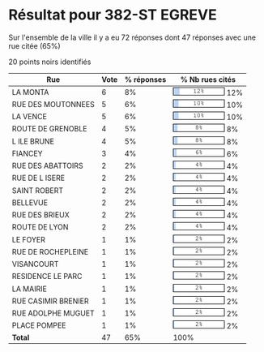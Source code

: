 # Résultat pour 382-ST EGREVE

Sur l'ensemble de la ville il y a eu 72 réponses dont 47 réponses avec une rue citée (65%)

20 points noirs identifiés

| Rue | Vote | % réponses | % Nb rues cités|
|-----|------|------------|----------------|
| LA MONTA | 6 | 8% | <img src="../../img/bar_12.gif" />&nbsp;12%|
| RUE DES MOUTONNEES | 5 | 6% | <img src="../../img/bar_10.gif" />&nbsp;10%|
| LA VENCE | 5 | 6% | <img src="../../img/bar_10.gif" />&nbsp;10%|
| ROUTE DE GRENOBLE | 4 | 5% | <img src="../../img/bar_8.gif" />&nbsp;8%|
| L ILE BRUNE | 4 | 5% | <img src="../../img/bar_8.gif" />&nbsp;8%|
| FIANCEY | 3 | 4% | <img src="../../img/bar_6.gif" />&nbsp;6%|
| RUE DES ABATTOIRS | 2 | 2% | <img src="../../img/bar_4.gif" />&nbsp;4%|
| RUE DE L ISERE | 2 | 2% | <img src="../../img/bar_4.gif" />&nbsp;4%|
| SAINT ROBERT | 2 | 2% | <img src="../../img/bar_4.gif" />&nbsp;4%|
| BELLEVUE | 2 | 2% | <img src="../../img/bar_4.gif" />&nbsp;4%|
| RUE DES BRIEUX | 2 | 2% | <img src="../../img/bar_4.gif" />&nbsp;4%|
| ROUTE DE LYON | 2 | 2% | <img src="../../img/bar_4.gif" />&nbsp;4%|
| LE FOYER | 1 | 1% | <img src="../../img/bar_2.gif" />&nbsp;2%|
| RUE DE ROCHEPLEINE | 1 | 1% | <img src="../../img/bar_2.gif" />&nbsp;2%|
| VISANCOURT | 1 | 1% | <img src="../../img/bar_2.gif" />&nbsp;2%|
| RESIDENCE LE PARC | 1 | 1% | <img src="../../img/bar_2.gif" />&nbsp;2%|
| LA MAIRIE | 1 | 1% | <img src="../../img/bar_2.gif" />&nbsp;2%|
| RUE CASIMIR BRENIER | 1 | 1% | <img src="../../img/bar_2.gif" />&nbsp;2%|
| RUE ADOLPHE MUGUET | 1 | 1% | <img src="../../img/bar_2.gif" />&nbsp;2%|
| PLACE POMPEE | 1 | 1% | <img src="../../img/bar_2.gif" />&nbsp;2%|
| **Total** | 47 | 65% | 100%|
